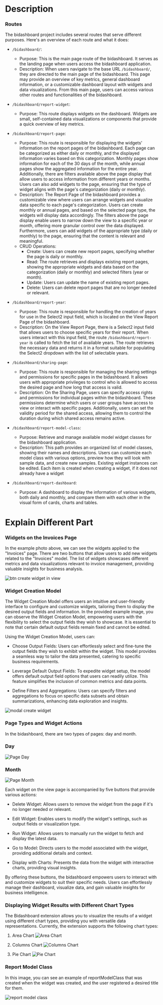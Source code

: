 # Description

### Routes

The bidashboard project includes several routes that serve different purposes. Here's an overview of each route and what
it does:

- `/bidashboard/`:
    - Purpose: This is the main page route of the bidashboard. It serves as the landing page when users access the
      bidashboard application.
    - Description: When users navigate to the base URL `/bidashboard/`, they are directed to the main page of the
      bidashboard. This page may provide an overview of key metrics, general dashboard information, or a customizable
      dashboard layout with widgets and data visualizations. From this main page, users can access various other routes
      and functionalities of the bidashboard.

- `/bidashboard/report-widget`:
    - Purpose: This route displays widgets on the dashboard. Widgets are small, self-contained data visualizations or
      components that provide a quick overview of key metrics.


- `/bidashboard/report-page`:
    - Purpose: This route is responsible for displaying the widgets' information on the report pages of the bidashboard.
      Each page can be categorized as either daily or monthly, and the displayed information varies based on this
      categorization. Monthly pages show information for each of the 30 days of the month, while annual pages show the
      aggregated information for the entire year. Additionally, there are filters available above the page display that
      allow users to access information from different years or months. Users can also add widgets to the page, ensuring
      that the type of widget aligns with the page's categorization (daily or monthly).
    - Description: The Report Page of the bidashboard provides a customizable view where users can arrange widgets and
      visualize data specific to each page's categorization. Users can create monthly or annual pages, and based on the
      selected page type, the widgets will display data accordingly. The filters above the page display enable users to
      narrow down the view to a specific year or month, offering more granular control over the data displayed.
      Furthermore, users can add widgets of the appropriate type (daily or monthly) to the page, ensuring that the
      content is relevant and meaningful.
    - CRUD Operations:
        - Create: Users can create new report pages, specifying whether the page is daily or monthly.
        - Read: The route retrieves and displays existing report pages, showing the appropriate widgets and data based
          on the categorization (daily or monthly) and selected filters (year or month).
        - Update: Users can update the name of existing report pages.
        - Delete: Users can delete report pages that are no longer needed or relevant.

- `/bidashboard/report-year`:
    - Purpose: This route is responsible for handling the creation of years for use in the Select2 input field, which is
      located on the View Report Page of the bidashboard.
    - Description: On the View Report Page, there is a Select2 input field that allows users to choose specific years
      for their report. When users interact with this input field, the route `/bidashboard/report-year` is called to
      fetch the list of available years. The route retrieves the necessary data and returns it in a format suitable for
      populating the Select2 dropdown with the list of selectable years.

- `/bidashboard/sharing-page`:
    - Purpose: This route is responsible for managing the sharing settings and permissions for specific pages in the
      bidashboard. It allows users with appropriate privileges to control who is allowed to access the desired page and
      how long that access is valid.
    - Description: On the Sharing Page, users can specify access rights and permissions for individual pages within the
      bidashboard. These permissions determine which users or user groups have access to view or interact with specific
      pages. Additionally, users can set the validity period for the shared access, allowing them to control the
      duration during which shared access remains active.
- `/bidashboard/report-model-class`:
    - Purpose: Retrieve and manage available model widget classes for the bidashboard application.
    - Description: This path provides an organized list of model classes, showing their names and descriptions. Users can customize each model class with various options, preview how they will look with sample data, and create new samples. Existing widget instances can be edited. 
  Each item is created when creating a widget, if it does not already have a widget
- `/bidashboard/report-dashboard`:
    - Purpose: A dashboard to display the information of various widgets, both daily and monthly, and compare them with each other in the visual form of cards, charts and tables.
    

# Explain Different Part

### Widgets on the Invoices Page

In the example photo above, we can see the widgets applied to the "Invoices" page. There are two buttons that allow
users to add new widgets related to the "Invoices" model. The list of widgets showcases different metrics and data
visualizations relevant to invoice management, providing valuable insights for business analysis.

![btn create widget in view](https://raw.githubusercontent.com/ziaadini/yii2-bi-dashboard/master/src/img/guide/btn-create-widget-in-view.png)

### Widget Creation Model

The Widget Creation Model offers users an intuitive and user-friendly interface to configure and customize widgets,
tailoring them to display the desired output fields and information. In the provided example image, you can observe the
Widget Creation Model, empowering users with the flexibility to select the output fields they wish to showcase. It is
essential to note that certain default output fields remain fixed and cannot be edited.

Using the Widget Creation Model, users can:

- Choose Output Fields: Users can effortlessly select and fine-tune the output fields they wish to exhibit within the
  widget. This model provides a seamless way to tailor the data presented, catering to specific business requirements.

- Leverage Default Output Fields: To expedite widget setup, the model offers default output field options that users can
  readily utilize. This feature simplifies the inclusion of common metrics and data points.

- Define Filters and Aggregations: Users can specify filters and aggregations to focus on specific data subsets and
  obtain
  summarizations, enhancing data exploration and insights.

![modal create widget](https://raw.githubusercontent.com/ziaadini/yii2-bi-dashboard/master/src/img/guide/modal-create-widget.png)

### Page Types and Widget Actions

In the bidashboard, there are two types of pages: day and month.

### Day

![Page Day](https://raw.githubusercontent.com/ziaadini/yii2-bi-dashboard/master/src/img/guide/page-daily.png)

### Month

![Page Month](https://raw.githubusercontent.com/ziaadini/yii2-bi-dashboard/master/src/img/guide/page.png)

Each widget on the view page is accompanied by five buttons that provide various actions:

- Delete Widget: Allows users to remove the widget from the page if it's no longer needed or relevant.

- Edit Widget: Enables users to modify the widget's settings, such as output fields or visualization type.

- Run Widget: Allows users to manually run the widget to fetch and display the latest data.

- Go to Model: Directs users to the model associated with the widget, providing additional details and context.

- Display with Charts: Presents the data from the widget with interactive charts, providing visual insights.

By offering these buttons, the bidashboard empowers users to interact with and customize widgets to suit their specific
needs. Users can effortlessly manage their dashboard, visualize data, and gain valuable insights for business
intelligence.

### Displaying Widget Results with Different Chart Types

The Bidashboard extension allows you to visualize the results of a widget using different chart types, providing you
with versatile data representations. Currently, the extension supports the following chart types:

1. Area Chart
   ![Area Chart](https://raw.githubusercontent.com/ziaadini/yii2-bi-dashboard/master/src/img/guide/chart-area.png)

2. Columns Chart
   ![Columns Chart](https://raw.githubusercontent.com/ziaadini/yii2-bi-dashboard/master/src/img/guide/chart-column.png)

3. Pie Chart
   ![Pie Chart](https://raw.githubusercontent.com/ziaadini/yii2-bi-dashboard/master/src/img/guide/chart-pie.png)




### Report Model Class

In this image, you can see an example of reportModelClass that was created when the widget was created, and the user registered a desired title for them.

![report model class](https://raw.githubusercontent.com/ziaadini/yii2-bi-dashboard/master/src/img/guide/report_model_class.png)